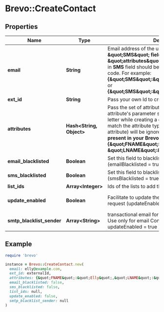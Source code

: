 # Brevo::CreateContact

## Properties

| Name | Type | Description | Notes |
| ---- | ---- | ----------- | ----- |
| **email** | **String** | Email address of the user. **Mandatory if \&quot;SMS\&quot; field is not passed in \&quot;attributes\&quot; parameter**. Mobile Number in **SMS** field should be passed with proper country code. For example: **{\&quot;SMS\&quot;:\&quot;+91xxxxxxxxxx\&quot;}** or **{\&quot;SMS\&quot;:\&quot;0091xxxxxxxxxx\&quot;}**  | [optional] |
| **ext_id** | **String** | Pass your own Id to create a contact. | [optional] |
| **attributes** | **Hash&lt;String, Object&gt;** | Pass the set of attributes and their values. The attribute&#39;s parameter should be passed in capital letter while creating a contact. Values that don&#39;t match the attribute type (e.g. text or string in a date attribute) will be ignored. **These attributes must be present in your Brevo account.**. For eg: **{\&quot;FNAME\&quot;:\&quot;Elly\&quot;, \&quot;LNAME\&quot;:\&quot;Roger\&quot;}**  | [optional] |
| **email_blacklisted** | **Boolean** | Set this field to blacklist the contact for emails (emailBlacklisted &#x3D; true) | [optional] |
| **sms_blacklisted** | **Boolean** | Set this field to blacklist the contact for SMS (smsBlacklisted &#x3D; true) | [optional] |
| **list_ids** | **Array&lt;Integer&gt;** | Ids of the lists to add the contact to | [optional] |
| **update_enabled** | **Boolean** | Facilitate to update the existing contact in the same request (updateEnabled &#x3D; true) | [optional][default to false] |
| **smtp_blacklist_sender** | **Array&lt;String&gt;** | transactional email forbidden sender for contact. Use only for email Contact ( only available if updateEnabled &#x3D; true ) | [optional] |

## Example

```ruby
require 'brevo'

instance = Brevo::CreateContact.new(
  email: elly@example.com,
  ext_id: externalId,
  attributes: {&quot;FNAME&quot;:&quot;Elly&quot;,&quot;LNAME&quot;:&quot;Roger&quot;},
  email_blacklisted: false,
  sms_blacklisted: false,
  list_ids: null,
  update_enabled: false,
  smtp_blacklist_sender: null
)
```

